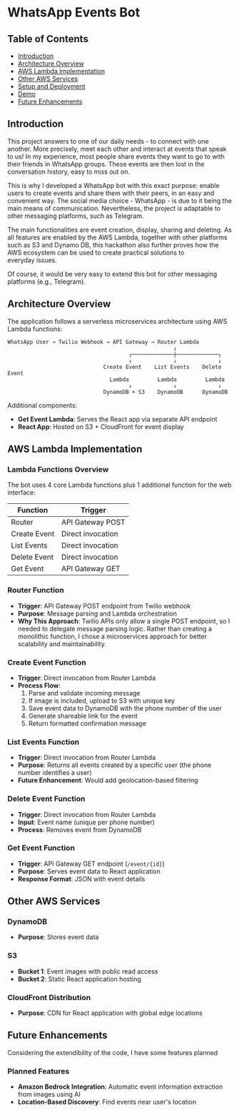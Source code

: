 # WhatsApp Events Bot

## Table of Contents
- [Introduction](#introduction)
- [Architecture Overview](#architecture-overview)
- [AWS Lambda Implementation](#aws-lambda-implementation)
- [Other AWS Services](#other-aws-services)
- [Setup and Deployment](#setup-and-deployment)
- [Demo](#demo)
- [Future Enhancements](#future-enhancements)

## Introduction

This project answers to one of our daily needs - to connect with one another. More precisely, meet each other and interact at events that speak to us!
In my experience, most people share events they want to go to with their friends in WhatsApp groups. These events are then lost in the conversation history, easy to miss out on.

This is why I developed a WhatsApp bot with this exact purpose: enable users to create events and share them with their peers, in an easy and convenient way. The social media choice - WhatsApp - is due to it being the main means of communication. Nevertheless, the project is adaptable to other messaging platforms, such as Telegram.

The main functionalities are event creation, display, sharing and deleting. As all features are enabled by the AWS Lambda, together with other platforms such as S3 and Dynamo DB, this hackathon also further proves how the AWS ecosystem can be used to create practical solutions to everyday issues.

Of course, it would be very easy to extend this bot for other messaging platforms (e.g., Telegram).

## Architecture Overview

The application follows a serverless microservices architecture using AWS Lambda functions:

```
WhatsApp User → Twilio Webhook → API Gateway → Router Lambda
                                                    ↓
                                      ┌─────────────┼─────────────┐
                                      ↓             ↓             ↓
                              Create Event    List Events    Delete Event
                                Lambda         Lambda         Lambda
                                      ↓             ↓             ↓
                              DynamoDB + S3    DynamoDB      DynamoDB
```

Additional components:
- **Get Event Lambda**: Serves the React app via separate API endpoint
- **React App**: Hosted on S3 + CloudFront for event display

## AWS Lambda Implementation

### Lambda Functions Overview

The bot uses 4 core Lambda functions plus 1 additional function for the web interface:

| Function | Trigger |
|----------|---------|
| Router | API Gateway POST |
| Create Event | Direct invocation |
| List Events | Direct invocation |
| Delete Event | Direct invocation |
| Get Event | API Gateway GET |

### Router Function

- **Trigger**: API Gateway POST endpoint from Twilio webhook
- **Purpose**: Message parsing and Lambda orchestration
- **Why This Approach**: Twilio APIs only allow a single POST endpoint, so I needed to delegate message parsing logic. Rather than creating a monolithic function, I chose a microservices approach for better scalability and maintainability.

### Create Event Function

- **Trigger**: Direct invocation from Router Lambda
- **Process Flow**:
  1. Parse and validate incoming message
  2. If image is included, upload to S3 with unique key
  3. Save event data to DynamoDB with the phone number of the user
  4. Generate shareable link for the event
  5. Return formatted confirmation message

### List Events Function

- **Trigger**: Direct invocation from Router Lambda
- **Purpose**: Returns all events created by a specific user (the phone number identifies a user)
- **Future Enhancement**: Would add geolocation-based filtering

### Delete Event Function

- **Trigger**: Direct invocation from Router Lambda
- **Input**: Event name (unique per phone number)
- **Process**: Removes event from DynamoDB

### Get Event Function

- **Trigger**: API Gateway GET endpoint (`/event/{id}`)
- **Purpose**: Serves event data to React application
- **Response Format**: JSON with event details

## Other AWS Services

### DynamoDB
- **Purpose**: Stores event data

### S3
- **Bucket 1**: Event images with public read access
- **Bucket 2**: Static React application hosting

### CloudFront Distribution
- **Purpose**: CDN for React application with global edge locations

## Future Enhancements

Considering the extendibility of the code, I have some features planned

### Planned Features
- **Amazon Bedrock Integration**: Automatic event information extraction from images using AI
- **Location-Based Discovery**: Find events near user's location